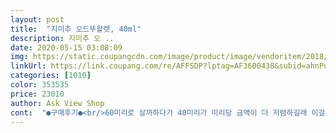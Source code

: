 ```yaml
---
layout: post 
title:  "지미추 오드뚜왈렛, 40ml" 
description: 지미추 오 ..
date: 2020-05-15 03:08:09 
img: https://static.coupangcdn.com/image/product/image/vendoritem/2018/10/25/3000058703/f5513751-89d6-475b-9627-344748be987e.jpg 
linkUrl: https://link.coupang.com/re/AFFSDP?lptag=AF3600438&subid=ahnPublicAsk&pageKey=44749&itemId=113275&vendorItemId=3000058703&traceid=V0-113-f7f73ece9366e461 
categories: [1010] 
color: 353535 
price: 23010 
author: Ask View Shop 
cont:  "●구매후기●<br/>60미리로 살까하다가 40미리가 미리당 금액이 더 저렴하길래 이걸로 샀네용ㅋㅋ<br/>❗️향수 뿌리고 한시간정도 지났는데 손씻어도 냄새 있긴해요<br/>❗️향수를 뿌리고 네시간정도 지나니까 아무 냄새 안나요 잔향도 없어요<br/>그런데 올영 테스터에 40미리 스티커 붙어있어서 그 사이즈인줄 알았는데 스티커가 잘못붙어있었나봐요 받은 제품 사이즈보나 그건 60미리인듯하네요 ㅎㅎ<br/>그렇다고 많이 뿌리면 독할거같아요<br/>그리고 제가 피부가 예민한편이 딱히 아닌데 이거 뿌리고 알러지처럼 뭐가나고 붉어지면서 간지러워서 물로 행궜어요<br/>근데 향수 사용하지도 않았는데 향이 너무 나서 놀랬어요<br/>꺼내기도 전부터 너무 향이 많이 나서 누가 뿌렸나 했네요<br/>냄새는 좀 성숙한거 같아요<br/>드뎌 와서 개봉<br/>만약 저는 뿌려도 옷에 뿌려야 할거 같네요 ㅠㅜ<br/>물로 행구니까 좀 나아졌어요<br/>사진은 물로 행군 후 사진이에요<br/>손목에 뿌리고 30분후에 코를 손목을 대야지 냄새가 나요 ㅠㅠ자기 만족 하라는 향수네용<br/>손목에 한번 쓱 뿌리고 살짝 비벼 몇시간 지나니 은은한게 오래가네요<br/>손목에서 나는 잔향이 달달하고 은은한게 좋아요<br/>시간이 지나고 남는 잔향이 정말 취향이라 이건 구매각이다 싶어 바로 다시 찾았습니당ㅋㅋ<br/>시향 없이 향수용기와 빛깔이 맘에 들어 주문했어요<br/>예뻐요 :)<br/>올영에서 테스터 써보고 아 향 좋네 하고 말았는데<br/>올영에서 할인하길래 구매하려다가 혹시나 해서 쿠팡 검색하니 여기가 훨씬 저렴해서 구매했어요 ㅎㅎ<br/>왠지 고급스런 향이 상상되는 향수<br/>원래는 샤넬이랑 조말론 향수 즐겨 사용하는데 당분간 지미추 향수만 사용하게 될 것 같습니다 :)<br/>인터넷으로 산 향수가 마음에 안들어서 화장실 사용 후 한번씩 뿌리며 사용중인데 이 향수는 아니길 바라며<br/>잘 안보이지만 뭐가 나고 간지러웠습니다❗️<br/>코가 익숙해진건가 싶을정도로 냄새가 안나요<br/>향수를 학생때부터 써왔지만 뭐가 난건 처음이에용<br/>향이 막 퍼지는건 얼마 안가요<br/>" 
---
```

